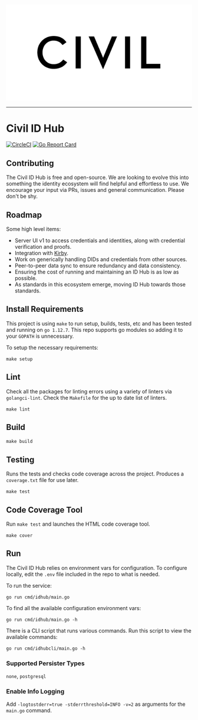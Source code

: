 
![Civil Logo](docs/civil_logo_white.png?raw=true)

---
# Civil ID Hub

[![CircleCI](https://img.shields.io/circleci/project/github/joincivil/id-hub.svg)](https://circleci.com/gh/joincivil/id-hub/tree/master)
[![Go Report Card](https://goreportcard.com/badge/github.com/joincivil/id-hub)](https://goreportcard.com/report/github.com/joincivil/id-hub)


## Contributing

The Civil ID Hub is free and open-source. We are looking to evolve this into something the identity ecosystem will find helpful and effortless to use. We encourage your input via PRs, issues and general communication. Please don't be shy.

## Roadmap

Some high level items:

* Server UI v1 to access credentials and identities, along with credential verification and proofs.
* Integration with [Kirby](https://github.com/joincivil/kirby-web3).
* Work on generically handling DIDs and credentials from other sources.
* Peer-to-peer data sync to ensure redundancy and data consistency.
* Ensuring the cost of running and maintaining an ID Hub is as low as possible.
* As standards in this ecosystem emerge, moving ID Hub towards those standards.


## Install Requirements

This project is using `make` to run setup, builds, tests, etc and has been tested and running on `go 1.12.7`.  This repo supports go modules so adding it to your `GOPATH` is unnecessary.

To setup the necessary requirements:

```
make setup
```

## Lint

Check all the packages for linting errors using a variety of linters via `golangci-lint`.  Check the `Makefile` for the up to date list of linters.

```
make lint
```

## Build


```
make build
```

## Testing

Runs the tests and checks code coverage across the project. Produces a `coverage.txt` file for use later.

```
make test
```

## Code Coverage Tool

Run `make test` and launches the HTML code coverage tool.

```
make cover
```

## Run

The Civil ID Hub relies on environment vars for configuration. To configure locally, edit the `.env` file included in the repo to what is needed.

To run the service:

```
go run cmd/idhub/main.go
```

To find all the available configuration environment vars:

```
go run cmd/idhub/main.go -h
```

There is a CLI script that runs various commands. Run this script to view the available commands:

```
go run cmd/idhubcli/main.go -h
```

### Supported Persister Types
`none`, `postgresql`

### Enable Info Logging

Add `-logtostderr=true -stderrthreshold=INFO -v=2` as arguments for the `main.go` command.


